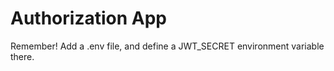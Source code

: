 # Authorization App

Remember!  Add a .env file, and define a JWT_SECRET environment variable there.

